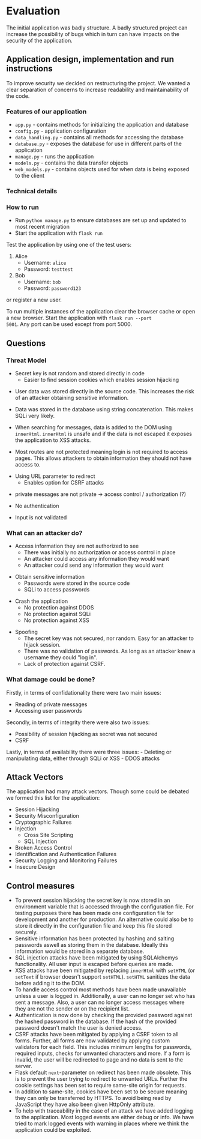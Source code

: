 # Evaluation
The initial application was badly structure. A badly structured project can increase the possibility of bugs which in turn can have impacts on the security of the application.

## Application design, implementation and run instructions
To improve security we decided on restructuring the project. We wanted a clear separation of concerns to increase readability and maintainability of the code.

### Features of our application
- <code>app.py</code> - contains methods for initializing the application and database
- <code>config.py</code> - application configuration
- <code>data_handling.py</code> - contains all methods for accessing the database
- <code>database.py</code> - exposes the database for use in different parts of the application
- <code>manage.py</code> - runs the application
- <code>models.py</code> - contains the data transfer objects
- <code>web_models.py</code> - contains objects used for when data is being exposed to the client

### Technical details


### How to run
- Run <code>python manage.py</code> to ensure databases are set up and updated to most recent migration
- Start the application with <code>flask run</code>

Test the application by using one of the test users:
1. Alice
    - Username: <code>alice</code>
    - Password: <code>testtest</code>
2. Bob
    - Username: <code>bob</code>
    - Password: <code>password123</code>

or register a new user.

To run multiple instances of the application clear the browser cache or open a new browser. Start the application with <code>flask run --port 5001</code>. Any port can be used except from port 5000.


## Questions
### Threat Model

- Secret key is not random and stored directly in code
    - Easier to find session cookies which enables session hijacking
+ User data was stored directly in the source code. This increases the risk of an attacker obtaining sensitive information.
- Data was stored in the database using string concatenation. This makes SQLi very likely.
+ When searching for messages, data is added to the DOM using <code>innerHtml</code>. <code>innerHtml</code> is unsafe and if the data is not escaped it exposes the application to XSS attacks.
- Most routes are not protected meaning login is not required to access pages. This allows attackers to obtain information they should not have access to.
+ Using URL parameter to redirect
    - Enables option for CSRF attacks
- private messages are not private -> access control / authorization (?)
+ No authentication
- Input is not validated

### What can an attacker do?
- Access information they are not authorized to see
    - There was initially no authorization or access control in place
    - An attacker could access any information they would want
    - An attacker could send any information they would want

+ Obtain sensitive information
    - Passwords were stored in the source code
    - SQLi to access passwords

- Crash the application
    - No protection against DDOS
    - No protection against SQLi
    - No protection against XSS

+ Spoofing
    - The secret key was not secured, nor random. Easy for an attacker to hijack session.
    - There was no validation of passwords. As long as an attacker knew a username they could "log in".
    - Lack of protection against CSRF.

### What damage could be done?
Firstly, in terms of confidationality there were two main issues:
- Reading of private messages
- Accessing user passwords

Secondly, in terms of integrity there were also two issues:
- Possibility of session hijacking as secret was not secured
- CSRF

Lastly, in terms of availability there were three issues:
    - Deleting or manipulating data, either through SQLi or XSS
    - DDOS attacks

## Attack Vectors
The application had many attack vectors. Though some could be debated we formed this list for the application:

- Session Hijacking
- Security Misconfiguration
- Cryptographic Failures
- Injection
    - Cross Site Scripting
    - SQL Injection
- Broken Access Control
- Identification and Authentication Failures
- Security Logging and Monitoring Failures
- Insecure Design

## Control measures
- To prevent session hijacking the secret key is now stored in an environment variable that is accessed through the configuration file. For testing purposes there has been made one configuration file for development and another for production. An alternative could also be to store it directly in the configuration file and keep this file stored securely.
- Sensitive information has been protected by hashing and salting passwords aswell as storing them in the database. Ideally this information would be stored in a separate database.
- SQL injection attacks have been mitigated by using SQLAlchemys functionality. All user input is escaped before queries are made.
- XSS attacks have been mitigated by replacing <code>innerHtml</code> with <code>setHTML</code> (or <code>setText</code> if browser doesn't support <code>setHTML</code>). <code>setHTML</code> sanitizes the data before adding it to the DOM.
- To handle access control most methods have been made unavailable unless a user is logged in. Additionally, a user can no longer set who has sent a message. Also, a user can no longer access messages where they are not the sender or on the recipient list.
- Authentication is now done by checking the provided password against the hashed password in the database. If the hash of the provided password doesn't match the user is denied access.
- CSRF attacks have been mitigated by applying a CSRF token to all forms. Further, all forms are now validated by applying custom validators for each field. This includes minimum lengths for passwords, required inputs, checks for unwanted characters and more. If a form is invalid, the user will be redirected to page and no data is sent to the server.
- Flask default <code>next</code>-parameter on redirect has been made obsolete. This is to prevent the user trying to redirect to unwanted URLs. Further the cookie settings has been set to require same-site origin for requests.
- In addition to same-site, cookies have been set to be secure meaning they can only be transferred by HTTPS. To avoid being read by JavaScript they have also been given HttpOnly attribute.
- To help with traceability in the case of an attack we have added logging to the application. Most logged events are either debug or info. We have tried to mark logged events with warning in places where we think the application could be exploited.